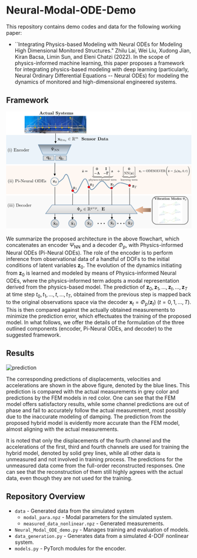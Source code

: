 # Neural-Modal-ODE-Demo

This repository contains demo codes and data for the following working paper:

* ``Integrating Physics-based Modeling with Neural ODEs for Modeling High Dimensional Monitored Structures."
Zhilu Lai, Wei Liu, Xudong Jian, Kiran Bacsa, Limin Sun, and Eleni Chatzi (2022). 
In the scope of physics-informed machine learning, this paper proposes a framework for integrating physics-based modeling with deep learning (particularly, Neural Ordinary Differential Equations -- Neural ODEs) for modeling the dynamics of monitored and high-dimensional engineered systems.

## Framework
![framework](framework.png)

We summarize the proposed architecture in the above flowchart, which concatenates an encoder $\Psi_{\text{NN}}$ and a decoder $\Phi_p$, with  Physics-informed Neural ODEs (Pi-Neural ODEs).
The role of the encoder is to perform inference from observational data of a handful of DOFs to the initial conditions of latent variables $\textbf{z}_0$.
The evolution of the dynamics initiating from $\textbf{z}_0$ is learned and modeled by means of Physics-informed Neural ODEs, where the physics-informed term adopts a modal representation derived from the physics-based model. 
The prediction of $\textbf{z}_0, \textbf{z}_1, ... ,\textbf{z}_t, ... ,  \textbf{z}_T$ at time step $t_0, t_1, ... ,t, ... ,  t_T$,  obtained from the previous step is mapped back to the original observations space via the decoder $\textbf{x}_t = \Phi_p(\textbf{z}_t)$  $(t = 0,1,...,T)$. This is then compared against the actually obtained measurements to minimize the prediction error, which effectuates the training of the proposed model. In what follows, we offer the details of the formulation of the three outlined components (encoder, Pi-Neural ODEs, and decoder) to the suggested framework.

## Results
![prediction](fig/kn_0.5.png)

The corresponding predictions of displacements, velocities and accelerations are shown in the above figure, denoted by the blue lines. This prediction is compared with the actual measurements in grey color and predictions by the FEM models in red color. One can see that the FEM model offers satisfactory results, while some channel predictions are out of phase and fail to accurately follow the actual measurement, most possibly due to the inaccurate modeling of damping. The prediction from the proposed hybrid model is evidently more accurate than the FEM model, almost aligning with the actual measurements.

It is noted that only the displacements of the fourth channel and the accelerations of the first, third and fourth channels are used for training the hybrid model, denoted by solid grey lines, while all other data is unmeasured and not involved in training process. The predictions for the unmeasured data come from the full-order reconstructed responses. One can see that the reconstruction of them still highly agrees with the actual data, even though they are not used for the training.      

## Repository Overview
 * `data` - Generated data from the simulated system
   * `modal_para.npz` - Modal parameters for the simulated system.
   * `measured_data_nonlinear.npz` - Generated measurements.
 * `Neural_Modal_ODE_demo.py` - Manages training and evaluation of models.
 * `data_generation.py` - Generates data from a simulated 4-DOF nonlinear system.
 * `models.py` - PyTorch modules for the encoder.
